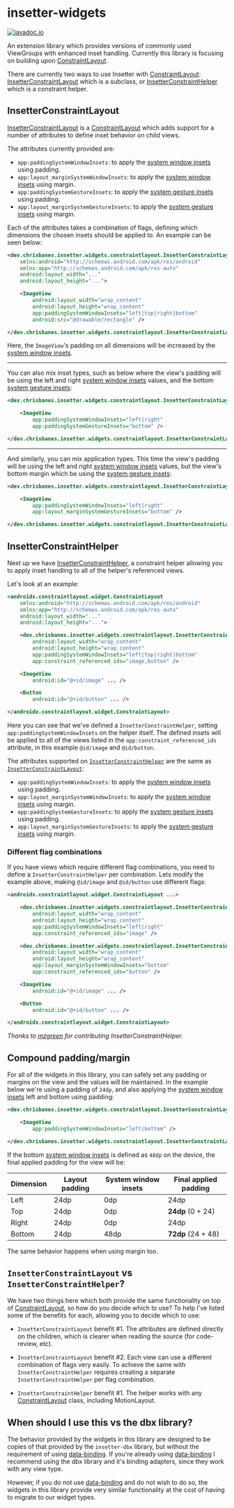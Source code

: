 # insetter-widgets

[![javadoc.io](https://javadoc.io/badge2/dev.chrisbanes/insetter-widgets/javadoc.io.svg)](https://javadoc.io/doc/dev.chrisbanes/insetter-widgets)

An extension library which provides versions of commonly used ViewGroups with enhanced inset
handling. Currently this library is focusing on building upon 
[ConstraintLayout][cl].

There are currently two ways to use Insetter with [ConstraintLayout][cl]:
[InsetterConstraintLayout][icl] which is a subclass, or [InsetterConstraintHelper][ich] which is a constraint helper.

## InsetterConstraintLayout

[InsetterConstraintLayout][icl] is a [ConstraintLayout][cl] which adds support for a number of
attributes to define inset behavior on child views.

The attributes currently provided are:

 * `app:paddingSystemWindowInsets`: to apply the [system window insets][swi] using padding.
 * `app:layout_marginSystemWindowInsets`: to apply the [system window insets][swi] using margin.
 * `app:paddingSystemGestureInsets`:  to apply the [system gesture insets][sgi] using padding.
 * `app:layout_marginSystemGestureInsets`: to apply the [system gesture insets][sgi] using margin.

Each of the attributes takes a combination of flags, defining which dimensions the chosen
insets should be applied to. An example can be seen below:

``` xml
<dev.chrisbanes.insetter.widgets.constraintlayout.InsetterConstraintLayout
    xmlns:android="http://schemas.android.com/apk/res/android"
    xmlns:app="http://schemas.android.com/apk/res-auto"
    android:layout_width="..."
    android:layout_height="...">

    <ImageView
        android:layout_width="wrap_content"
        android:layout_height="wrap_content"
        app:paddingSystemWindowInsets="left|top|right|bottom"
        android:src="@drawable/rectangle" />

</dev.chrisbanes.insetter.widgets.constraintlayout.InsetterConstraintLayout>
```

Here, the `ImageView`'s padding on all dimensions will be increased by the [system window insets][swi].

---

You can also mix inset types, such as below where the view's padding will be using the left and right
[system window insets][swi] values, and the bottom [system gesture insets][sgi]:

``` xml
<dev.chrisbanes.insetter.widgets.constraintlayout.InsetterConstraintLayout>

    <ImageView
        app:paddingSystemWindowInsets="left|right"
        app:paddingSystemGestureInsets="bottom" />

</dev.chrisbanes.insetter.widgets.constraintlayout.InsetterConstraintLayout>
```

---

And similarly, you can mix application types. This time the view's padding will be using the left and right
[system window insets][swi] values, but the view's bottom margin which be using the [system gesture insets][sgi]:

``` xml
<dev.chrisbanes.insetter.widgets.constraintlayout.InsetterConstraintLayout>

    <ImageView
        app:paddingSystemWindowInsets="left|right"
        app:layout_marginSystemGestureInsets="bottom" />

</dev.chrisbanes.insetter.widgets.constraintlayout.InsetterConstraintLayout>
```

## InsetterConstraintHelper

Next up we have [InsetterConstraintHelper][ich], a constraint helper allowing you to apply inset
handling to all of the helper's referenced views.

Let's look at an example:

``` xml
<androidx.constraintlayout.widget.ConstraintLayout
    xmlns:android="http://schemas.android.com/apk/res/android"
    xmlns:app="http://schemas.android.com/apk/res-auto"
    android:layout_width="..."
    android:layout_height="...">

    <dev.chrisbanes.insetter.widgets.constraintlayout.InsetterConstraintHelper
        android:layout_width="wrap_content"
        android:layout_height="wrap_content"
        app:paddingSystemWindowInsets="left|top|right|bottom"
        app:constraint_referenced_ids="image,button" />

    <ImageView
        android:id="@+id/image" ... />

    <Button
        android:id="@+id/button" ... />

</androidx.constraintlayout.widget.ConstraintLayout>
```

Here you can see that we've defined a `InsetterConstraintHelper`, setting
`app:paddingSystemWindowInsets` on the helper itself. The defined insets will be applied to all
of the views listed in the `app:constraint_referenced_ids` attribute, in this example
`@id/image` and `@id/button`.

The attributes supported on [`InsetterConstraintHelper`][ich] are the same as [`InsetterConstraintLayout`][icl]:

 * `app:paddingSystemWindowInsets`: to apply the [system window insets][swi] using padding.
 * `app:layout_marginSystemWindowInsets`: to apply the [system window insets][swi] using margin.
 * `app:paddingSystemGestureInsets`:  to apply the [system gesture insets][sgi] using padding.
 * `app:layout_marginSystemGestureInsets`: to apply the [system gesture insets][sgi] using margin.

### Different flag combinations

If you have views which require different flag combinations, you need to define a
`InsetterConstraintHelper` per combination. Lets modify the example above, making `@id/image`
and `@id/button` use different flags:

``` xml
<androidx.constraintlayout.widget.ConstraintLayout ...>

    <dev.chrisbanes.insetter.widgets.constraintlayout.InsetterConstraintHelper
        android:layout_width="wrap_content"
        android:layout_height="wrap_content"
        app:paddingSystemWindowInsets="left|right"
        app:constraint_referenced_ids="image" />

    <dev.chrisbanes.insetter.widgets.constraintlayout.InsetterConstraintHelper
        android:layout_width="wrap_content"
        android:layout_height="wrap_content"
        app:layout_marginSystemWindowInsets="bottom"
        app:constraint_referenced_ids="button" />

    <ImageView
        android:id="@+id/image" ... />

    <Button
        android:id="@+id/button" ... />

</androidx.constraintlayout.widget.ConstraintLayout>
```

_Thanks to [mzgreen](https://github.com/mzgreen) for contributing InsetterConstraintHelper._

## Compound padding/margin

For all of the widgets in this library, you can safely set any padding or margins on the view
and the values will be maintained. In the example below we're using a padding of `24dp`, and also
applying the [system window insets][swi] left and bottom using padding:

``` xml
<dev.chrisbanes.insetter.widgets.constraintlayout.InsetterConstraintLayout>

    <ImageView
        app:paddingSystemWindowInsets="left|bottom" />

</dev.chrisbanes.insetter.widgets.constraintlayout.InsetterConstraintLayout>
```

If the bottom [system window insets][swi] is defined as `48dp` on the device, the final
applied padding for the view will be:

| Dimension     | Layout padding | System window insets | Final applied padding |
| ------------- | -------------- | -------------------- | --------------------- |
| Left          | 24dp           | 0dp                  | 24dp                  |
| Top           | 24dp           | 0dp                  | **24dp** (0 + 24)     |
| Right         | 24dp           | 0dp                  | 24dp                  |
| Bottom        | 24dp           | 48dp                 | **72dp** (24 + 48)    |

The same behavior happens when using margin too.

## `InsetterConstraintLayout` vs `InsetterConstraintHelper`?

We have two things here which both provide the same functionality on top of [ConstraintLayout][cl],
so how do you decide which to use? To help I've listed some of the benefits for each, allowing you
to decide which to use:

* `InsetterConstraintLayout` benefit #1. The attributes are defined directly on the children, which
is clearer when reading the source (for code-review, etc).
* `InsetterConstraintLayout` benefit #2. Each view can use a different combination of flags very easily.
To achieve the same with `InsetterConstraintHelper` requires creating a separate `InsetterConstraintHelper`
per flag combination.

* `InsetterConstraintHelper` benefit #1. The helper works with any [ConstraintLayout][cl] class,
including MotionLayout.

## When should I use this vs the dbx library?
The behavior provided by the widgets in this library are designed to be copies of that provided by
the `insetter-dbx` library, but without the requirement of using [data-binding][databinding].
If you're already using [data-binding][databinding] I recommend using the dbx library and it's
binding adapters, since they work with any view type.

However, if you do not use [data-binding][databinding] and do not wish to do so, the widgets in
this library provide very similar functionality at the cost of having to migrate to our widget types.

[databinding]: https://developer.android.com/topic/libraries/data-binding
[cl]: https://developer.android.com/reference/androidx/constraintlayout/widget/ConstraintLayout.html
[swi]: https://developer.android.com/reference/androidx/core/view/WindowInsetsCompat.html#getSystemWindowInsets()
[sgi]: https://developer.android.com/reference/androidx/core/view/WindowInsetsCompat.html#getSystemGestureInsets()
[icl]: widgets/src/main/java/dev/chrisbanes/insetter/widgets/constraintlayout/InsetterConstraintLayout.java
[ich]: widgets/src/main/java/dev/chrisbanes/insetter/widgets/constraintlayout/InsetterConstraintHelper.java